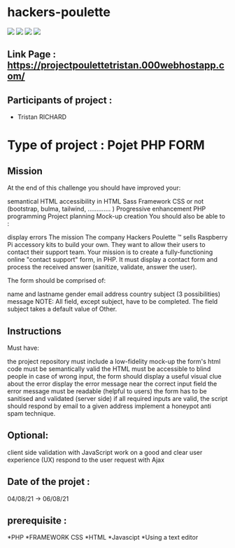 # hackers-poulette


<img src="https://img.shields.io/badge/HTML5-E34F26?style=for-the-badge&logo=html5&logoColor=white">
<img src="https://img.shields.io/badge/CSS-239120?&style=for-the-badge&logo=css3&logoColor=white">
<img src="https://img.shields.io/badge/JavaScript-F7DF1E?style=for-the-badge&logo=javascript&logoColor=black">
<img src="https://img.shields.io/badge/PHP-777BB4?style=for-the-badge&logo=php&logoColor=white">

## Link Page : https://projectpoulettetristan.000webhostapp.com/
 
## Participants of project : 
 
* Tristan RICHARD
 
# Type of project : Pojet PHP FORM 
 
## Mission

At the end of this challenge you should have improved your:

semantical HTML
accessibility in HTML
Sass
Framework CSS or not (bootstrap, bulma, tailwind, ............. )
Progressive enhancement
PHP programming
Project planning
Mock-up creation
You should also be able to :

display errors
The mission
The company Hackers Poulette ™ sells Raspberry Pi accessory kits to build your own. They want to allow their users to contact their support team. Your mission is to create a fully-functioning online "contact support" form, in PHP. It must display a contact form and process the received answer (sanitize, validate, answer the user).


The form should be comprised of:

name and lastname
gender
email address
country
subject (3 possibilities)
message
NOTE: All field, except subject, have to be completed. The field subject takes a default value of Other.
 
## Instructions

Must have:

the project repository must include a low-fidelity mock-up
the form's html code must be semantically valid
the HTML must be accessible to blind people
in case of wrong input, the form should display a useful visual clue about the error
display the error message near the correct input field
the error message must be readable (helpful to users)
the form has to be sanitised and validated (server side)
if all required inputs are valid, the script should respond by email to a given address
implement a honeypot anti spam technique.

## Optional:

client side validation with JavaScript
work on a good and clear user experience (UX)
respond to the user request with Ajax
 
## Date of the projet : 
 
04/08/21 -> 06/08/21
 
## prerequisite :

*PHP
*FRAMEWORK CSS
*HTML
*Javascipt
*Using a text editor
